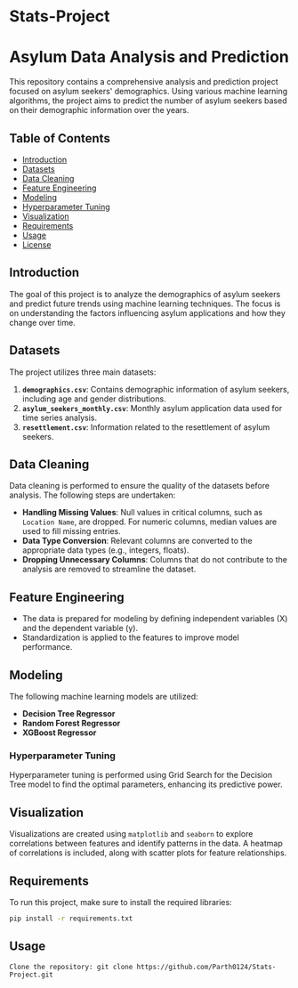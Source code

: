# Stats-Project

# Asylum Data Analysis and Prediction

This repository contains a comprehensive analysis and prediction project focused on asylum seekers' demographics. Using various machine learning algorithms, the project aims to predict the number of asylum seekers based on their demographic information over the years.

## Table of Contents
- [Introduction](#introduction)
- [Datasets](#datasets)
- [Data Cleaning](#data-cleaning)
- [Feature Engineering](#feature-engineering)
- [Modeling](#modeling)
- [Hyperparameter Tuning](#hyperparameter-tuning)
- [Visualization](#visualization)
- [Requirements](#requirements)
- [Usage](#usage)
- [License](#license)

## Introduction
The goal of this project is to analyze the demographics of asylum seekers and predict future trends using machine learning techniques. The focus is on understanding the factors influencing asylum applications and how they change over time.

## Datasets
The project utilizes three main datasets:
1. **`demographics.csv`**: Contains demographic information of asylum seekers, including age and gender distributions.
2. **`asylum_seekers_monthly.csv`**: Monthly asylum application data used for time series analysis.
3. **`resettlement.csv`**: Information related to the resettlement of asylum seekers.


## Data Cleaning
Data cleaning is performed to ensure the quality of the datasets before analysis. The following steps are undertaken:
- **Handling Missing Values**: Null values in critical columns, such as `Location Name`, are dropped. For numeric columns, median values are used to fill missing entries.
- **Data Type Conversion**: Relevant columns are converted to the appropriate data types (e.g., integers, floats).
- **Dropping Unnecessary Columns**: Columns that do not contribute to the analysis are removed to streamline the dataset.

## Feature Engineering
- The data is prepared for modeling by defining independent variables (X) and the dependent variable (y).
- Standardization is applied to the features to improve model performance.

## Modeling
The following machine learning models are utilized:
- **Decision Tree Regressor**
- **Random Forest Regressor**
- **XGBoost Regressor**

### Hyperparameter Tuning
Hyperparameter tuning is performed using Grid Search for the Decision Tree model to find the optimal parameters, enhancing its predictive power.

## Visualization
Visualizations are created using `matplotlib` and `seaborn` to explore correlations between features and identify patterns in the data. A heatmap of correlations is included, along with scatter plots for feature relationships.

## Requirements
To run this project, make sure to install the required libraries:
```bash
pip install -r requirements.txt
```

## Usage
```
Clone the repository: git clone https://github.com/Parth0124/Stats-Project.git
```
